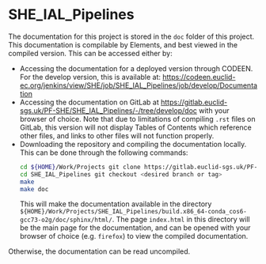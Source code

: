 # SHE_IAL_Pipelines

The documentation for this project is stored in the `doc` folder of this project. This documentation is compilable by
Elements, and best viewed in the compiled version. This can be accessed either by:

* Accessing the documentation for a deployed version through CODEEN. For the develop version, this is available
  at: https://codeen.euclid-ec.org/jenkins/view/SHE/job/SHE_IAL_Pipelines/job/develop/Documentation
* Accessing the documentation on GitLab at https://gitlab.euclid-sgs.uk/PF-SHE/SHE_IAL_Pipelines/-/tree/develop/doc with
  your browser of choice. Note that due to limitations of compiling ``.rst`` files on GitLab, this version will not
  display Tables of Contents which reference other files, and links to other files will not function properly.
* Downloading the repository and compiling the documentation locally. This can be done through the following commands:
  ```bash
  cd ${HOME}/Work/Projects git clone https://gitlab.euclid-sgs.uk/PF-SHE/SHE_IAL_Pipelines.git
  cd SHE_IAL_Pipelines git checkout <desired branch or tag>
  make
  make doc
  ```
  This will make the documentation available in the
  directory `${HOME}/Work/Projects/SHE_IAL_Pipelines/build.x86_64-conda_cos6-gcc73-o2g/doc/sphinx/html/`. The
  page `index.html` in this directory will be the main page for the documentation, and can be opened with your browser
  of choice (e.g. `firefox`) to view the compiled documentation.

Otherwise, the documentation can be read uncompiled.
